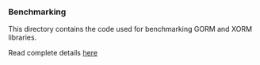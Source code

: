 ### Benchmarking
This directory contains the code used for benchmarking GORM and XORM libraries.

Read complete details [here](https://medium.com/@sumit_agarwal/gorm-vs-xorm-part-1-d156ba9de404)
